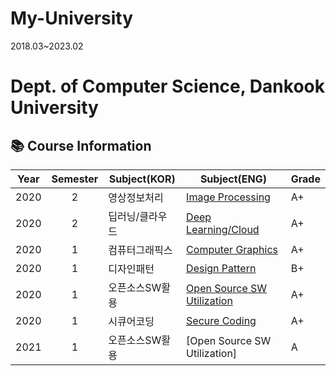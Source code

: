 # My-University
2018.03~2023.02

# Dept. of Computer Science, Dankook University
## :books: Course Information

| Year| Semester | Subject(KOR) | Subject(ENG) | Grade |
| :---: | :---: | --- | --- | --- |
| 2020 | 2 | 영상정보처리 | [Image Processing](https://github.com/sangm1n/DKUniversity/tree/master/%EC%98%81%EC%83%81%EC%A0%95%EB%B3%B4%EC%B2%98%EB%A6%AC) | A+ |
| 2020 | 2 | 딥러닝/클라우드 | [Deep Learning/Cloud](https://github.com/sangm1n/DKUniversity/tree/master/%EB%94%A5%EB%9F%AC%EB%8B%9D%ED%81%B4%EB%9D%BC%EC%9A%B0%EB%93%9C) | A+ |
| 2020 | 1 | 컴퓨터그래픽스 | [Computer Graphics](https://github.com/sangm1n/DKUniversity/tree/master/%EC%BB%B4%ED%93%A8%ED%84%B0%EA%B7%B8%EB%9E%98%ED%94%BD%EC%8A%A4) | A+ |
| 2020 | 1 | 디자인패턴 | [Design Pattern](https://github.com/sangm1n/DKUniversity/tree/master/%EB%94%94%EC%9E%90%EC%9D%B8%ED%8C%A8%ED%84%B4) | B+ |
| 2020 | 1 | 오픈소스SW활용 | [Open Source SW Utilization](https://github.com/sangm1n/DKUniversity/tree/master/%EC%98%A4%ED%94%88%EC%86%8C%EC%8A%A4SW%ED%99%9C%EC%9A%A9) | A+ |
| 2020 | 1 | 시큐어코딩 | [Secure Coding](https://github.com/sangm1n/DKUniversity/tree/master/%EC%8B%9C%ED%81%90%EC%96%B4%EC%BD%94%EB%94%A9) | A+ |
| 2021 | 1 | 오픈소스SW활용 | [Open Source SW Utilization] | A |



